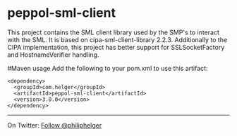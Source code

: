 # peppol-sml-client
This project contains the SML client library used by the SMP's to interact with the SML.
It is based on cipa-sml-client-library 2.2.3.
Additionally to the CIPA implementation, this project has better support for SSLSocketFactory and HostnameVerifier handling.


#Maven usage
Add the following to your pom.xml to use this artifact:
```
<dependency>
  <groupId>com.helger</groupId>
  <artifactId>peppol-sml-client</artifactId>
  <version>3.0.0</version>
</dependency>
```

---

On Twitter: <a href="https://twitter.com/philiphelger">Follow @philiphelger</a>
